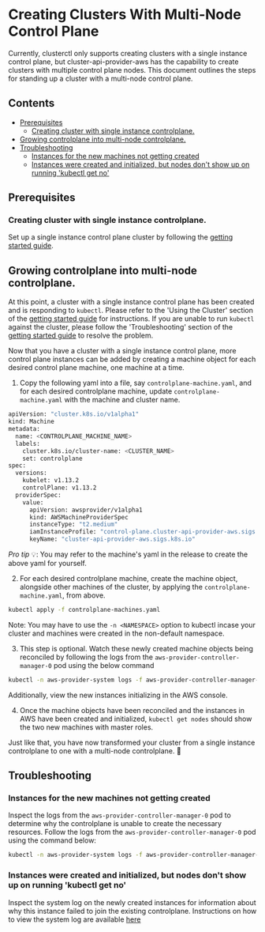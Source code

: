 # Creating Clusters With Multi-Node Control Plane  <!-- omit in toc -->
Currently, clusterctl only supports creating clusters with a single instance control plane, but cluster-api-provider-aws has the capability to create clusters with multiple control plane nodes. This document outlines the steps for standing up a cluster with a multi-node control plane.

## Contents <!-- omit in toc -->
- [Prerequisites](#prerequisites)
  - [Creating cluster with single instance controlplane.](#creating-cluster-with-single-instance-controlplane)
- [Growing controlplane into multi-node controlplane.](#growing-controlplane-into-multi-node-controlplane)
- [Troubleshooting](#troubleshooting)
  - [Instances for the new machines not getting created](#instances-for-the-new-machines-not-getting-created)
  - [Instances were created and initialized, but nodes don't show up on running 'kubectl get no'](#instances-were-created-and-initialized-but-nodes-dont-show-up-on-running-kubectl-get-no)

## Prerequisites
### Creating cluster with single instance controlplane.
Set up a single instance control plane cluster by following the [getting started guide](docs/getting-started.md).

## Growing controlplane into multi-node controlplane.
At this point, a cluster with a single instance control plane has been created and is responding to `kubectl`. Please refer to the 'Using the Cluster' section of the [getting started guide](docs/getting-started.md) for instructions. If you are unable to run `kubectl` against the cluster, please follow the 'Troubleshooting' section of the [getting started guide](docs/getting-started.md) to resolve the problem. 

Now that you have a cluster with a single instance control plane, more control plane instances can be added by creating a machine object for each desired control plane machine, one machine at a time. 
1. Copy the following yaml into a file, say `controlplane-machine.yaml`, and for each desired controlplane machine, update `controlplane-machine.yaml` with the machine and cluster name.
   
  ```bash
  apiVersion: "cluster.k8s.io/v1alpha1"
  kind: Machine
  metadata:
    name: <CONTROLPLANE_MACHINE_NAME>
    labels:
      cluster.k8s.io/cluster-name: <CLUSTER_NAME>
      set: controlplane
  spec:
    versions:
      kubelet: v1.13.2
      controlPlane: v1.13.2
    providerSpec:
      value:
        apiVersion: awsprovider/v1alpha1
        kind: AWSMachineProviderSpec
        instanceType: "t2.medium"
        iamInstanceProfile: "control-plane.cluster-api-provider-aws.sigs.k8s.io"
        keyName: "cluster-api-provider-aws.sigs.k8s.io"
  ```
  *Pro tip* 💡: You may refer to the machine's yaml in the release to create the above yaml for yourself.

2. For each desired controlplane machine, create the machine object, alongside other machines of the cluster, by applying the `controlplane-machine.yaml`, from above.
```bash
kubectl apply -f controlplane-machines.yaml
``` 
Note: You may have to use the `-n <NAMESPACE>` option to kubectl incase your cluster and machines were created in the non-default namespace.

3. This step is optional. Watch these newly created machine objects being reconciled by following the logs from the `aws-provider-controller-manager-0` pod using the below command
```bash
kubectl -n aws-provider-system logs -f aws-provider-controller-manager-0
```
Additionally, view the new instances initializing in the AWS console.

4. Once the machine objects have been reconciled and the instances in AWS have been created and initialized, `kubectl get nodes` should show the two new machines with master roles.

Just like that, you have now transformed your cluster from a single instance controlplane to one with a multi-node controlplane. 🎉

## Troubleshooting
### Instances for the new machines not getting created
Inspect the logs from the `aws-provider-controller-manager-0` pod to determine why the controlplane is unable to create the necessary resources. Follow the logs from the `aws-provider-controller-manager-0` pod using the command below:
```bash
kubectl -n aws-provider-system logs -f aws-provider-controller-manager-0
```
### Instances were created and initialized, but nodes don't show up on running 'kubectl get no'
Inspect the system log on the newly created instances for information about why this instance failed to join the existing controlplane. Instructions on how to view the system log are available [here](https://docs.aws.amazon.com/AWSEC2/latest/UserGuide/instance-console.html)
